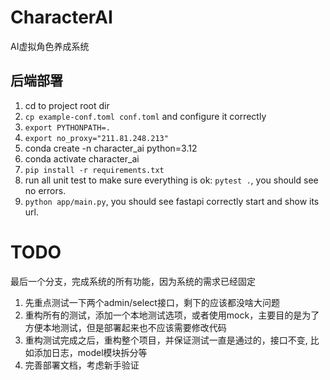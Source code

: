 # CharacterAI

AI虚拟角色养成系统

## 后端部署

1. cd to project root dir
2. `cp example-conf.toml conf.toml` and configure it correctly
3. `export PYTHONPATH=.`
4. `export no_proxy="211.81.248.213"`
5. conda create -n character_ai python=3.12
6. conda activate character_ai
7. `pip install -r requirements.txt`
8. run all unit test to make sure everything is ok: `pytest .`, you should see no errors.
9. `python app/main.py`, you should see fastapi correctly start and show its url.

# TODO

最后一个分支，完成系统的所有功能，因为系统的需求已经固定

1. 先重点测试一下两个admin/select接口，剩下的应该都没啥大问题
2. 重构所有的测试，添加一个本地测试选项，或者使用mock，主要目的是为了方便本地测试，但是部署起来也不应该需要修改代码
3. 重构测试完成之后，重构整个项目，并保证测试一直是通过的，接口不变, 比如添加日志，model模块拆分等
4. 完善部署文档，考虑新手验证
